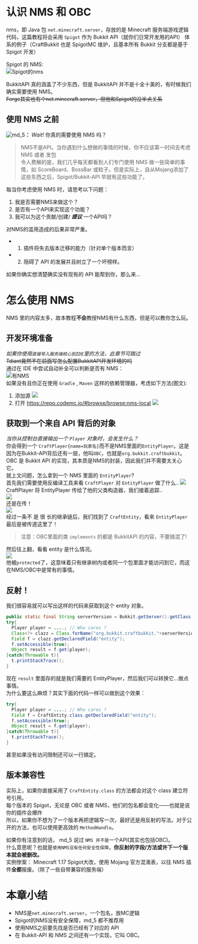 # 认识 NMS 和 OBC

nms，即 Java 包 `net.minecraft.server`，存放的是 Minecraft 服务端游戏逻辑代码，这篇教程将会采用 `Spigot` 作为 Bukkit API（就你们日常开发用的API） 体系的例子（CraftBukkit 也是 SpigotMC 维护，且基本所有 Bukkit 分支都是基于 Spigot 开发）

Spigot 的 NMS:  
![Spigot的nms](https://upload.cc/i1/2021/07/17/N2VxPT.png)  

BukkitAPI 真的涵盖了不少东西，但是 BukkitAPI 并不是十全十美的，有时候我们确实需要使用 NMS。  
~~Forge其实也有个net.minecraft.server，但他和Spigot的没半点关系~~
## 使用 NMS 之前

![md_5](https://secure.gravatar.com/avatar/b53fd878a84d268da2b6456e0b96cae5?s=96&d=https%3A%2F%2Fstatic.spigotmc.org%2Fstyles%2Fspigot%2Fxenforo%2Favatars%2Favatar_male_m.png)**：**  *Wait!* 你真的需要使用 NMS 吗？  
> NMS不是API。当你遇到什么想做的事情的时候，你不应该第一时间去考虑 NMS 或者 发包  
令人费解的是，我们几乎每天都看到人们专门使用 NMS 做一些简单的事情，如 ScoreBoard、BossBar 或粒子。但是实际上，自从Mojang添加了这些东西之后，Spigot/Bukkit-API 早就有这些功能了。  

每当你考虑使用 NMS 时，请思考以下问题：
  1. 我是否需要NMS来做这个？
  2. 是否有一个API来实现这个功能？
  3. 我可以为这个贡献/创建/ ***提议*** 一个API吗？
  
  
对NMS的滥用造成的后果非常严重。
  - 1. 插件将失去版本迁移的能力（针对单个版本而言）  
  - 2. 阻碍了 API 的发展并且树立了一个坏榜样。

如果你确实想清楚确实没有现有的 API 能帮到你，那么来...

# 怎么使用 NMS
NMS 里的内容太多，故本教程**不会**教授NMS有什么东西，但是可以教你怎么玩。  

## 开发环境准备
*如果你使用`直接导入服务端核心到IDE`里的方法，此章节可跳过*  
~~Tdiant竟然不在前面写怎么配置BukkitAPI开发环境的吗~~  
通过在 IDE 中尝试自动补全可以判断是否有 NMS：  
![有NMS](https://upload.cc/i1/2021/07/17/E8sQ5k.png)  
如果没有且你正在使用 `Gradle` , `Maven` 这样的依赖管理器，考虑如下方法(图文):  
1. 添加源
![](https://upload.cc/i1/2021/07/17/tsDqVI.png)
2. 打开 https://repo.codemc.io/#browse/browse:nms-local
![](https://upload.cc/i1/2021/07/17/r2pPFG.png)

## 获取到一个来自 API 背后的对象
*当你从控制台直接输出一个 `Player` 对象时，会发生什么？*  
你会得到一个 `CraftPlayer{name=玩家名}`而不是NMS里面的`EntityPlayer`。这是因为在Bukkit-API背后还有一层，他叫`OBC`，也就是`org.bukkit.craftbukkit`。  
OBC 是 Bukkit API 的实现，其本质是NMS的封装，因此我们并不需要太关心它。   
就上文问题，怎么拿到一个 NMS 里面的 `EntityPlayer`?  
首先我们需要使用反编译工具来看 `CraftPlayer` 对 `EntityPlayer` 做了什么..
![](https://upload.cc/i1/2021/07/17/vSEPri.png)  
CraftPlayer 将 EntityPlayer 传给了他的父类构造器，我们接着追踪..  
![](https://upload.cc/i1/2021/07/17/O4uWAo.png)  
还是在传！  
![](https://upload.cc/i1/2021/07/17/Q3UfyC.png)  
经过一条不 是 很 长的继承链后，我们找到了 `CraftEntity`，看来 `EntityPlayer` 最后是被传道这里了！
> 注意：OBC里面的类 `implements` 的都是 BukkitAPI 的内容，不要搞混了!

然后往上翻，看看 entity 是什么情况。  
![](https://upload.cc/i1/2021/07/17/uai0Ak.png)  
他被`protected`了，这意味着只有继承树内或者同一个包里面才能访问到它，而这在NMS/OBC中是常有的事情。  

## 反射！
我们很容易就可以写出这样的代码来获取到这个 entity 对象。
```java
public static final String serverVersion = Bukkit.getServer().getClass().getPackage().getName().split("\\.")[3];
try{
  Player player = ....; // Who cares ?
  Class<?> clazz = Class.forName("org.bukkit.craftbukkit."+serverVersion+".entity.CraftEntity");
  Field f = clazz.getDeclaredField("entity");
  f.setAccessible(true);
  Object result = f.get(player);
}catch(Throwable t){
  t.printStackTrace();
}
```
现在 `result` 里面存的就是我们需要的 EntityPlayer，然后我们可以转换它...做点事情。  
为什么要这么麻烦？其实下面的代码一样可以做到这个效果：  
```java
try{
  Player player = ....; // Who cares ?
  Field f = CraftEntity.class.getDeclaredField("entity");
  f.setAccessible(true);
  Object result = f.get(player);
}catch(Throwable t){
  t.printStackTrace();
}
```
甚至如果没有访问限制还可以一行搞定。  

## 版本兼容性

实际上，如果你直接采用了 `CraftEntity.class` 的方法都会对这个 class 建立符号引用。  
每个版本的 Spigot，无论是 OBC 或者 NMS，他们的包名都会变化——也就是说你的插件会爆炸  
所以，如果你不想为了一个版本再把逻辑写一次，最好还是用反射的写法。对于公开的方法，也可以使用更高效的 `MethodHandle`。   

如果你有注意到的话， md_5 说过 `NMS 并不是`一个API(其实也包括OBC)。  
什么意思呢？也就是`使用NMS没有任何安全性保障`，**你反射的字段/方法或许下一个版本就会被删改。**   
实例惨案： Minecraft 1.17 Spigot大改，使用 Mojang 官方混淆表，以往 NMS 插件**全都**报废。（除了一些自带兼容的服务端）

# 本章小结
- NMS是`net.minecraft.server`，一个包名，放MC逻辑
- Spigot的NMS没有安全保障，md_5 都不推荐用
- 使用NMS之前要先找是否已经有了对应的 API
- 在 Bukkit-API 和 NMS 之间还有一个实现，它叫 OBC。